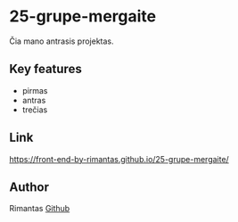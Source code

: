 # 25-grupe-mergaite

Čia mano antrasis projektas.

## Key features

- pirmas
- antras
- trečias

## Link

https://front-end-by-rimantas.github.io/25-grupe-mergaite/

## Author

Rimantas [Github](https://github.com/belauzas)
